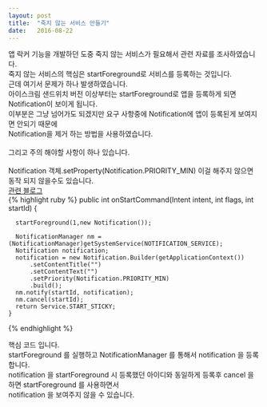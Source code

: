 ```yaml
---
layout: post
title:  "죽지 않는 서비스 만들기"
date:   2016-08-22
---
```

앱 락커 기능을 개발하던 도중 죽지 않는 서비스가 필요해서 관련 자료를 조사하였습니다.<br />
죽지 않는 서비스의 핵심은 startForeground로 서비스를 등록하는 것입니다.<br />
근데 여기서 문제가 하나 발생하였습니다.<br />
아이스크림 샌드위치 버전 이상부터는 startForeground로 앱을 등록하게 되면 Notification이 보이게 됩니다.<br />
이부분은 그냥 넘어가도 되겠지만 요구 사항중에 Notification에 앱이 등록된게 보여지면 안되기 때문에<br />
Notification을 제거 하는 방법을 사용하였습니다.<br />
<br />
그리고 주의 해야할 사항이 하나 있습니다.<br />
<br />
Notification 객체.setProperty(Notification.PRIORITY_MIN)
이걸 해주지 않으면 동작 되지 않을수도 있습니다.<br />
[관련 블로그 ](http://iw90.tistory.com/155)
<br />
{% highlight ruby %}
    public int onStartCommand(Intent intent, int flags, int startId) {

      startForeground(1,new Notification());

      NotificationManager nm = (NotificationManager)getSystemService(NOTIFICATION_SERVICE);
      Notification notification;
      notification = new Notification.Builder(getApplicationContext())
          .setContentTitle("")
          .setContentText("")
          .setPriority(Notification.PRIORITY_MIN)
          .build();
      nm.notify(startId, notification);
      nm.cancel(startId);
      return Service.START_STICKY;
    }
{% endhighlight %}

핵심 코드 입니다.<br />
startForeground 를 실행하고 NotificationManager 를 통해서 notification 을 등록 합니다.<br />
notification 을 startForeground 시 등록했던 아이디와 동일하게 등록후 cancel 을 하면  startForeground 를 사용하면서<br />
notification 을 보여주지 않을 수 있습니다.
